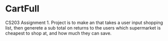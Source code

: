 # CartFull
 CS203 Assignment 1. Project is to make an that takes a user input shopping list, then generete a sub total on returns to the users which supermarket is cheapest to shop at, and how much they can save.
